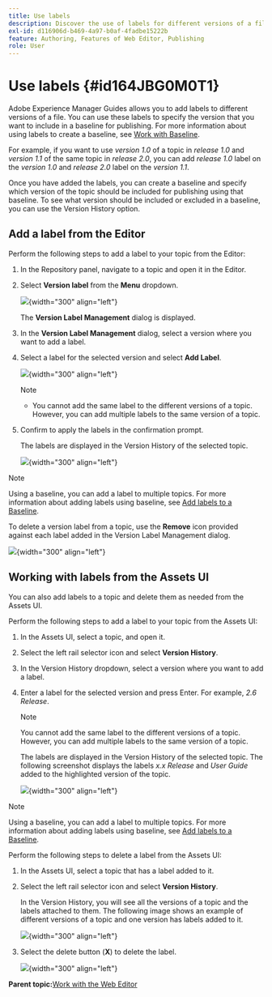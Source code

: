 ```yaml
---
title: Use labels
description: Discover the use of labels for different versions of a file in Adobe Experience Manager Guides. Learn how to add or delete a label to a version of a topic.
exl-id: d116906d-b469-4a97-b0af-4fadbe15222b
feature: Authoring, Features of Web Editor, Publishing
role: User
---
```

# Use labels {#id164JBG0M0T1}

Adobe Experience Manager Guides allows you to add labels to different versions of a file. You can use these labels to specify the version that you want to include in a baseline for publishing. For more information about using labels to create a baseline, see [Work with Baseline](generate-output-use-baseline-for-publishing.md#).

For example, if you want to use *version 1.0* of a topic in *release 1.0* and *version 1.1* of the same topic in *release 2.0*, you can add *release 1.0* label on the *version 1.0* and *release 2.0* label on the *version 1.1*.

Once you have added the labels, you can create a baseline and specify which version of the topic should be included for publishing using that baseline. To see what version should be included or excluded in a baseline, you can use the Version History option.

## Add a label from the Editor

Perform the following steps to add a label to your topic from the Editor:

1. In the Repository panel, navigate to a topic and open it in the Editor.
1. Select **Version label** from the **Menu** dropdown.  

    ![](images/version-label-option.png){width="300" align="left"}

    The **Version Label Management** dialog is displayed. 

1. In the **Version Label Management** dialog, select a version where you want to add a label.
1. Select a label for the selected version and select **Add Label**. 

    ![](images/version-label-management-dialog-new.png){width="300" align="left"}

    >[!NOTE]
    >
    > - You cannot add the same label to the different versions of a topic. However, you can add multiple labels to the same version of a topic.
1. Confirm to apply the labels in the confirmation prompt. 

    The labels are displayed in the Version History of the selected topic. 

    ![](images/label-comparison-version-history.png){width="300" align="left"}

>[!NOTE]
>
> Using a baseline, you can add a label to multiple topics. For more information about adding labels using baseline, see [Add labels to a Baseline](generate-output-use-baseline-for-publishing.md#id184KD0T305Z).

To delete a version label from a topic, use the **Remove** icon provided against each label added in the Version Label Management dialog. 

![](images/remove-version-label.png){width="300" align="left"}


## Working with labels from the Assets UI

You can also add labels to a topic and delete them as needed from the Assets UI. 

Perform the following steps to add a label to your topic from the Assets UI:

1.  In the Assets UI, select a topic, and open it.
1.  Select the left rail selector icon and select **Version History**.
1.  In the Version History dropdown, select a version where you want to add a label.
1.  Enter a label for the selected version and press Enter. For example, *2.6 Release*.

    >[!NOTE]
    >
    > You cannot add the same label to the different versions of a topic. However, you can add multiple labels to the same version of a topic.

    The labels are displayed in the Version History of the selected topic. The following screenshot displays the labels *x.x Release* and *User Guide* added to the highlighted version of the topic.

    ![](images/labels.png){width="300" align="left"}

>[!NOTE]
>
> Using a baseline, you can add a label to multiple topics. For more information about adding labels using baseline, see [Add labels to a Baseline](generate-output-use-baseline-for-publishing.md#id184KD0T305Z).

Perform the following steps to delete a label from the Assets UI:

1.  In the Assets UI, select a topic that has a label added to it.
1.  Select the left rail selector icon and select **Version History**.

    In the Version History, you will see all the versions of a topic and the labels attached to them. The following image shows an example of different versions of a topic and one version has labels added to it.

    ![](images/labels.png){width="300" align="left"}

1.  Select the delete button \(**X**\) to delete the label.

    ![](images/delete-labels.png){width="300" align="left"}


**Parent topic:**[Work with the Web Editor](web-editor.md)
